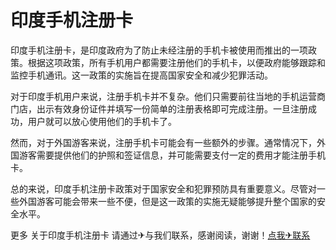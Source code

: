 # 印度手机注册卡

印度手机注册卡，是印度政府为了防止未经注册的手机卡被使用而推出的一项政策。根据这项政策，所有手机用户都需要注册他们的手机卡，以便政府能够跟踪和监控手机通讯。这一政策的实施旨在提高国家安全和减少犯罪活动。

对于印度手机用户来说，注册手机卡并不复杂。他们只需要前往当地的手机运营商门店，出示有效身份证件并填写一份简单的注册表格即可完成注册。一旦注册成功，用户就可以放心使用他们的手机卡了。

然而，对于外国游客来说，注册手机卡可能会有一些额外的步骤。通常情况下，外国游客需要提供他们的护照和签证信息，并可能需要支付一定的费用才能注册手机卡。

总的来说，印度手机注册卡政策对于国家安全和犯罪预防具有重要意义。尽管对一些外国游客可能会带来一些不便，但是这一政策的实施无疑能够提升整个国家的安全水平。

更多 关于印度手机注册卡 请通过✈与我们联系，感谢阅读，谢谢！[点我✈联系](https://d.k02.cc)